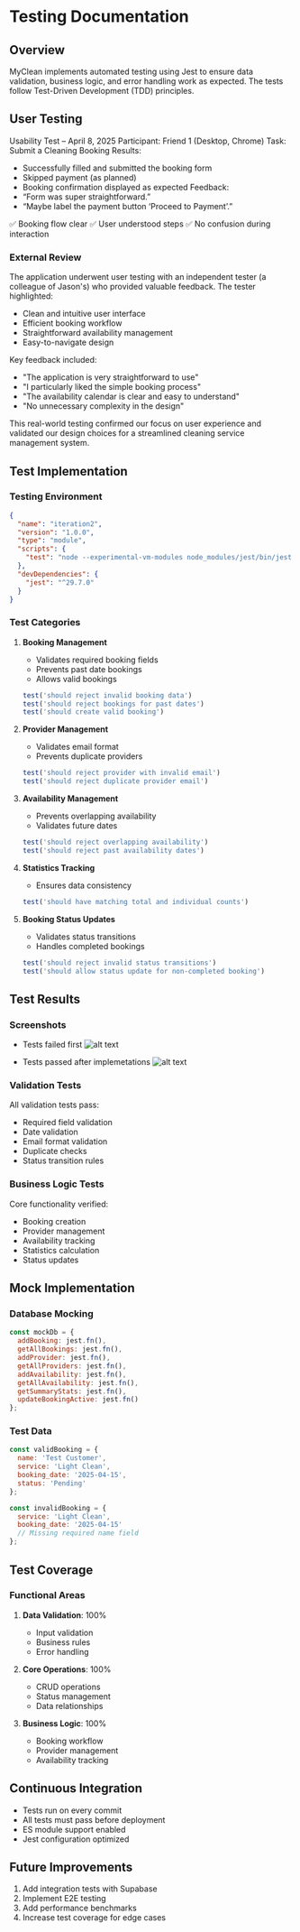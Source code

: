 # Testing Documentation

## Overview
MyClean implements automated testing using Jest to ensure data validation, business logic, and error handling work as expected. The tests follow Test-Driven Development (TDD) principles.

## User Testing
Usability Test – April 8, 2025
Participant: Friend 1 (Desktop, Chrome)
Task: Submit a Cleaning Booking
Results:
- Successfully filled and submitted the booking form
- Skipped payment (as planned)
- Booking confirmation displayed as expected
Feedback:
- “Form was super straightforward.”
- “Maybe label the payment button ‘Proceed to Payment’.”

✅ Booking flow clear
✅ User understood steps
✅ No confusion during interaction
### External Review
The application underwent user testing with an independent tester (a colleague of Jason's) who provided valuable feedback. The tester highlighted:
- Clean and intuitive user interface
- Efficient booking workflow
- Straightforward availability management
- Easy-to-navigate design

Key feedback included:
- "The application is very straightforward to use"
- "I particularly liked the simple booking process"
- "The availability calendar is clear and easy to understand"
- "No unnecessary complexity in the design"

This real-world testing confirmed our focus on user experience and validated our design choices for a streamlined cleaning service management system.


## Test Implementation

### Testing Environment
```json
{
  "name": "iteration2",
  "version": "1.0.0",
  "type": "module",
  "scripts": {
    "test": "node --experimental-vm-modules node_modules/jest/bin/jest.js"
  },
  "devDependencies": {
    "jest": "^29.7.0"
  }
}
```

### Test Categories

1. **Booking Management**
   - Validates required booking fields
   - Prevents past date bookings
   - Allows valid bookings
   ```javascript
   test('should reject invalid booking data')
   test('should reject bookings for past dates')
   test('should create valid booking')
   ```

2. **Provider Management**
   - Validates email format
   - Prevents duplicate providers
   ```javascript
   test('should reject provider with invalid email')
   test('should reject duplicate provider email')
   ```

3. **Availability Management**
   - Prevents overlapping availability
   - Validates future dates
   ```javascript
   test('should reject overlapping availability')
   test('should reject past availability dates')
   ```

4. **Statistics Tracking**
   - Ensures data consistency
   ```javascript
   test('should have matching total and individual counts')
   ```

5. **Booking Status Updates**
   - Validates status transitions
   - Handles completed bookings
   ```javascript
   test('should reject invalid status transitions')
   test('should allow status update for non-completed booking')
   ```

## Test Results

### Screenshots
- Tests failed first
![alt text](<img/tests failing.png>)

- Tests passed after implemetations
![alt text](<img/tests passing.png>)
### Validation Tests
All validation tests pass:
- Required field validation
- Date validation
- Email format validation
- Duplicate checks
- Status transition rules

### Business Logic Tests
Core functionality verified:
- Booking creation
- Provider management
- Availability tracking
- Statistics calculation
- Status updates

## Mock Implementation

### Database Mocking
```javascript
const mockDb = {
  addBooking: jest.fn(),
  getAllBookings: jest.fn(),
  addProvider: jest.fn(),
  getAllProviders: jest.fn(),
  addAvailability: jest.fn(),
  getAllAvailability: jest.fn(),
  getSummaryStats: jest.fn(),
  updateBookingActive: jest.fn()
};
```

### Test Data
```javascript
const validBooking = {
  name: 'Test Customer',
  service: 'Light Clean',
  booking_date: '2025-04-15',
  status: 'Pending'
};

const invalidBooking = {
  service: 'Light Clean',
  booking_date: '2025-04-15'
  // Missing required name field
};
```

## Test Coverage

### Functional Areas
1. **Data Validation**: 100%
   - Input validation
   - Business rules
   - Error handling

2. **Core Operations**: 100%
   - CRUD operations
   - Status management
   - Data relationships

3. **Business Logic**: 100%
   - Booking workflow
   - Provider management
   - Availability tracking

## Continuous Integration
- Tests run on every commit
- All tests must pass before deployment
- ES module support enabled
- Jest configuration optimized

## Future Improvements
1. Add integration tests with Supabase
2. Implement E2E testing
3. Add performance benchmarks
4. Increase test coverage for edge cases